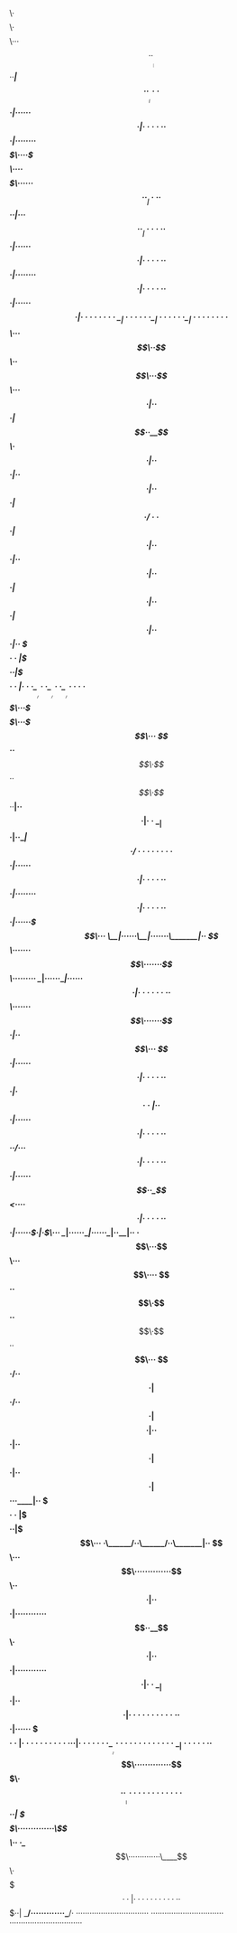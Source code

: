 $$$$$$$$\·$$$$$$$$\·$$$$$$$$\···
$$··_____|$$··_____|$$··_____|··
$$·|······$$·|······$$·|········
$$$$$\····$$$$$\····$$$$$\······
$$··__|···$$··__|···$$··__|·····
$$·|······$$·|······$$·|········
$$·|······$$·|······$$·|········
\__|······\__|······\__|········
$$\···$$\··$$$$$$\··$$\···$$\···
$$·|··$$·|$$··__$$\·$$·|··$$·|··
$$·|··$$·|$$·/··$$·|$$·|··$$·|··
$$·|··$$·|$$·|··$$·|$$·|··$$·|··
\$$$$$$··|\$$$$$$··|\$$$$$$··|··
·\______/··\______/··\______/···
·$$$$$$\···$$$$$$\···$$$$$$$\···
$$··__$$\·$$··__$$\·$$··_____|··
$$·|··\__|$$·|··\__|$$·/········
$$·|······$$·|······$$·|········
$$·|······$$·|······\$$$$$$$\···
\__|······\__|·······\_______|··
$$\·······$$\·······$$\·········
\__|······\__|······$$·|········
$$\·······$$\·······$$·|··$$\···
$$·|······$$·|······$$·|·$$··|··
$$·|······$$·|······$$$$$$··/···
$$·|······$$·|······$$··_$$<····
$$·|······$$·|······$$·|·\$$\···
\__|······\__|······\__|··\__|··
·$$$$$$\···$$$$$$\···$$$$$$\····
$$··__$$\·$$··__$$\·$$··__$$\···
$$·/··$$·|$$·/··$$·|$$$$$$$$·|··
$$·|··$$·|$$·|··$$·|$$···____|··
\$$$$$$··|\$$$$$$··|\$$$$$$$\···
·\______/··\______/··\_______|··
$$\···$$\··············$$$$$$\··
$$·|··$$·|············$$··__$$\·
$$·|··$$·|············$$·|··\__|
$$·|··$$·|············$$·|······
\$$$$$$··|············$$·|······
·\______/·············\__|······
·$$$$$$$\··············$$$$$$$\·
$$··_____|············$$··_____|
\$$$$$$\··············\$$$$$$\··
·\____$$\··············\____$$\·
$$$$$$$··|············$$$$$$$··|
\_______/·············\_______/·
································
································
································

